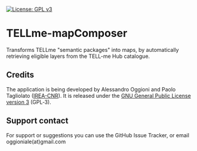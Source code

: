 [![License: GPL v3](https://img.shields.io/badge/License-GPL%20v3-blue.svg)](http://www.gnu.org/licenses/gpl-3.0)

TELLme-mapComposer
==================

Transforms TELLme "semantic packages" into maps, by automatically retrieving eligible layers from the TELL-me Hub catalogue.


Credits
-------
The application is being developed by Alessandro Oggioni and Paolo Tagliolato ([IREA-CNR](http://www.irea.cnr.it)). It is released under the [GNU General Public License version 3](https://www.gnu.org/licenses/gpl-3.0.html) (GPL‑3).


Support contact
---------------
For support or suggestions you can use the GitHub Issue Tracker, or email oggioniale(at)gmail.com
